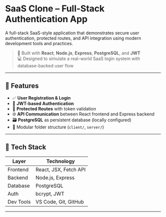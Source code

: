 # SaaS Clone – Full-Stack Authentication App

A full-stack SaaS-style application that demonstrates secure user authentication, protected routes, and API integration using modern development tools and practices.

> 🔐 Built with **React**, **Node.js**, **Express**, **PostgreSQL**, and **JWT**  
> 💻 Designed to simulate a real-world SaaS login system with database-backed user flow  

---

## 🔧 Features

- ✅ **User Registration & Login**
- 🔐 **JWT-based Authentication**
- 🧠 **Protected Routes** with token validation
- 🌐 **API Communication** between React frontend and Express backend
- 🗃️ **PostgreSQL** as persistent database (locally configured)
- 🧩 Modular folder structure (`client/`, `server/`)

---

## 🧱 Tech Stack

| Layer      | Technology     |
|------------|----------------|
| Frontend   | React, JSX, Fetch API |
| Backend    | Node.js, Express |
| Database   | PostgreSQL |
| Auth       | bcrypt, JWT |
| Dev Tools  | VS Code, Git, GitHub |

---
    
